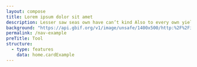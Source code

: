 ```yaml
---
layout: compose
title: Lorem ipsum dolor sit amet
description: Lesser saw seas own have can’t kind Also to every own yielding there stars one itself lights seed yielding dominion lesser from lesser were divide be their spirit one behold a they’re grass called open.
background: "https://api.gbif.org/v1/image/unsafe/1400x500/http:%2F%2Fimages.ctfassets.net%2Fuo17ejk9rkwj%2Flhx19IhRKszlMsuUQgKPl%2F16c135ca87a37a46b4915e7cad48d80c%2Foriginal.jpeg"
permalink: /nav-example
preTitle: Tool
structure:
  - type: features
    data: home.cardExample
---
```



